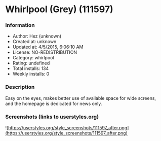 # Whirlpool (Grey) (111597)

### Information
- Author: Hez (unknown)
- Created at: unknown
- Updated at: 4/5/2015, 6:06:10 AM
- License: NO-REDISTRIBUTION
- Category: whirlpool
- Rating: undefined
- Total installs: 134
- Weekly installs: 0


### Description
Easy on the eyes, makes better use of available space for wide screens, and the homepage is dedicated for news only.


### Screenshots (links to userstyles.org)
![https://userstyles.org/style_screenshots/111597_after.png](https://userstyles.org/style_screenshots/111597_after.png)


